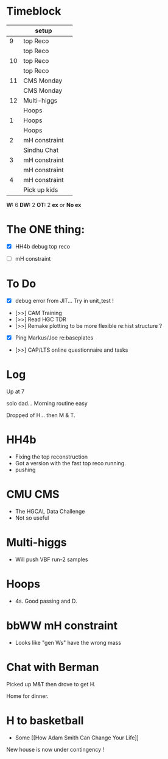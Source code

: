 # Timeblock

|     | setup         |     |
| --- | ------------- | --- |
| 9   | top Reco      |     |
|     | top Reco      |     |
| 10  | top Reco      |     |
|     | top Reco      |     |
| 11  | CMS Monday    |     |
|     | CMS Monday    |     |
| 12  | Multi-higgs   |     |
|     | Hoops         |     |
| 1   | Hoops         |     |
|     | Hoops         |     |
| 2   | mH constraint |     |
|     | Sindhu Chat   |     |
| 3   | mH constraint |     |
|     | mH constraint |     |
| 4   | mH constraint |     |
|     | Pick up kids  |     |

**W:** 6 
**DW:**  2
**OT:** 2
**ex** or **No ex**

# The ONE thing: 
- [x] HH4b debug top reco
- [ ] mH constraint


# To Do
- [x] debug error from JIT... Try in unit_test ! 
- [>>] CAM Training
- [>>] Read HGC TDR
- [>>] Remake plotting to be more flexible re:hist structure ? 
- [x] Ping Markus/Joe re:baseplates
- [>>] CAP/LTS online questionnaire and tasks


# Log

Up at 7 

solo dad... Morning routine easy

Dropped of H... then M & T. 

# HH4b
- Fixing the top reconstruction
- Got a version with the fast top reco running.
- pushing


# CMU CMS
- The HGCAL Data Challenge
- Not so useful

# Multi-higgs
- Will push VBF run-2 samples

# Hoops
- 4s. Good passing and D.

# bbWW mH constraint
- Looks like "gen Ws" have the wrong mass


# Chat with Berman 

Picked up M&T then drove to get H.

Home for dinner. 

# H to basketball
- Some [[How Adam Smith Can Change Your Life]]

New house is now under contingency !